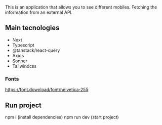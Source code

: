 This is an application that allows you to see different mobiles. Fetching the information from an external API.

## Main tecnologies

- Next
- Typescript
- @tanstack/react-query
- Axios
- Sonner
- Tailwindcss

### Fonts

https://font.download/font/helvetica-255

## Run project

npm i (install dependencies)
npm run dev (start project)
